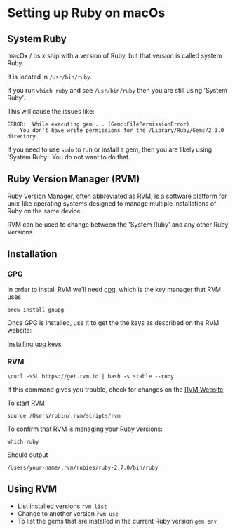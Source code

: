 # Setting up Ruby on macOs

## System Ruby

macOx / os x ship with a version of Ruby, but that version is called system Ruby.

It is located in ```/usr/bin/ruby```.

If you run ```which ruby``` and see ```/usr/bin/ruby``` then you are still using 'System Ruby'.

This will cause the issues like:

```
ERROR:  While executing gem ... (Gem::FilePermissionError)
    You don't have write permissions for the /Library/Ruby/Gems/2.3.0 directory.
```

If you need to use ```sudo``` to run or install a gem, then you are likely using 'System Ruby'. You do not want to do that.

## Ruby Version Manager (RVM)

Ruby Version Manager, often abbreviated as RVM, is a software platform for unix-like operating systems designed to manage multiple installations of Ruby on the same device.

RVM can be used to change between the 'System Ruby' and any other Ruby Versions.
## Installation


### GPG

In order to install RVM we'll need [gpg](https://gnupg.org/), which is the key manager that RVM uses.

```brew install gnupg```

Once GPG is installed, use it to get the the keys as described on the RVM website:

[Installing gpg keys](https://rvm.io/rvm/install#install-gpg-keys)


### RVM

```
\curl -sSL https://get.rvm.io | bash -s stable --ruby
```

If this command gives you trouble, check for changes on the [RVM Website](https://rvm.io/rvm/install#any-other-system)

To start RVM
```
source /Users/robin/.rvm/scripts/rvm
```

To confirm that RVM is managing your Ruby versions:
```
which ruby
```
Should output
```
/Users/your-name/.rvm/rubies/ruby-2.7.0/bin/ruby
```

## Using RVM

 - List installed versions ```rvm list```
 - Change to another version ```rvm use```
 - To list the gems that are installed in the current Ruby version ```gem env```

